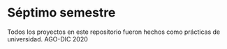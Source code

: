 # Séptimo semestre
Todos los proyectos en este repositorio fueron hechos como prácticas de universidad.
AGO-DIC 2020
